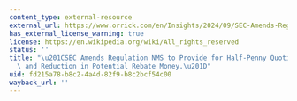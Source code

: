 ```yaml
---
content_type: external-resource
external_url: https://www.orrick.com/en/Insights/2024/09/SEC-Amends-Regulation-NMS-to-Provide-for-Half-Penny-Quoting-in-Securities-and-Reduction
has_external_license_warning: true
license: https://en.wikipedia.org/wiki/All_rights_reserved
status: ''
title: "\u201CSEC Amends Regulation NMS to Provide for Half-Penny Quoting in Securities\
  \ and Reduction in Potential Rebate Money.\u201D"
uid: fd215a78-b8c2-4a4d-82f9-b8c2bcf54c00
wayback_url: ''
---
```

